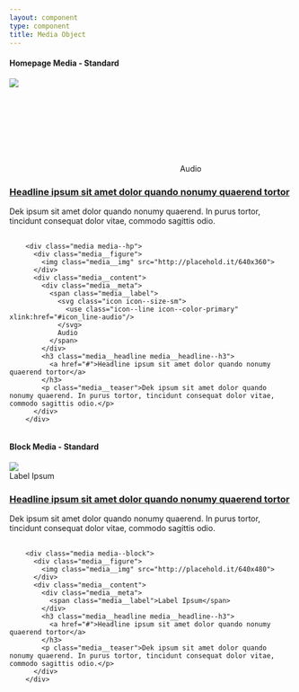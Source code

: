 ```yaml
---
layout: component
type: component
title: Media Object
---
```


#### Homepage Media - Standard

<div class="example__container-lg">
<div class="media media--hp">
  <div class="media__figure">
    <img class="media__img" src="http://placehold.it/640x360">
  </div>
  <div class="media__content">
    <div class="media__meta">
      <span class="media__label">
        <svg class="icon icon--size-sm">
          <use class="icon--line icon--color-primary" xlink:href="#icon_line-audio"/>
        </svg>
        Audio
      </span>
    </div>
    <h3 class="media__headline media__headline--h3">
      <a href="#">Headline ipsum sit amet dolor quando nonumy quaerend tortor</a>
    </h3>
    <p class="media__teaser">Dek ipsum sit amet dolor quando nonumy quaerend. In purus tortor, tincidunt consequat dolor vitae, commodo sagittis odio.</p>
  </div>
</div>
</div>

<pre>
  <code>
    &lt;div class="media media--hp">
      &lt;div class="media__figure">
        &lt;img class="media__img" src="http://placehold.it/640x360">
      &lt;/div>
      &lt;div class="media__content">
        &lt;div class="media__meta">
          &lt;span class="media__label">
            &lt;svg class="icon icon--size-sm">
              &lt;use class="icon--line icon--color-primary" xlink:href="#icon_line-audio"/>
            &lt;/svg>
            Audio
          &lt;/span>
        &lt;/div>
        &lt;h3 class="media__headline media__headline--h3">
          &lt;a href="#">Headline ipsum sit amet dolor quando nonumy quaerend tortor&lt;/a>
        &lt;/h3>
        &lt;p class="media__teaser">Dek ipsum sit amet dolor quando nonumy quaerend. In purus tortor, tincidunt consequat dolor vitae, commodo sagittis odio.&lt;/p>
      &lt;/div>
    &lt;/div>
  </code>
</pre>

#### Block Media - Standard

<div class="example__container-med">
<div class="media media--block">
  <div class="media__figure">
    <img class="media__img" src="http://placehold.it/640x480">
  </div>
  <div class="media__content">
    <div class="media__meta">
      <span class="media__label">Label Ipsum</span>
    </div>
    <h3 class="media__headline media__headline--h3">
      <a href="#">Headline ipsum sit amet dolor quando nonumy quaerend tortor</a>
    </h3>
    <p class="media__teaser">Dek ipsum sit amet dolor quando nonumy quaerend. In purus tortor, tincidunt consequat dolor vitae, commodo sagittis odio.</p>
  </div>
</div>
</div>

<pre>
  <code>
    &lt;div class="media media--block">
      &lt;div class="media__figure">
        &lt;img class="media__img" src="http://placehold.it/640x480">
      &lt;/div>
      &lt;div class="media__content">
        &lt;div class="media__meta">
          &lt;span class="media__label">Label Ipsum&lt;/span>
        &lt;/div>
        &lt;h3 class="media__headline media__headline--h3">
          &lt;a href="#">Headline ipsum sit amet dolor quando nonumy quaerend tortor&lt;/a>
        &lt;/h3>
        &lt;p class="media__teaser">Dek ipsum sit amet dolor quando nonumy quaerend. In purus tortor, tincidunt consequat dolor vitae, commodo sagittis odio.&lt;/p>
      &lt;/div>
    &lt;/div>
  </code>
</pre>
